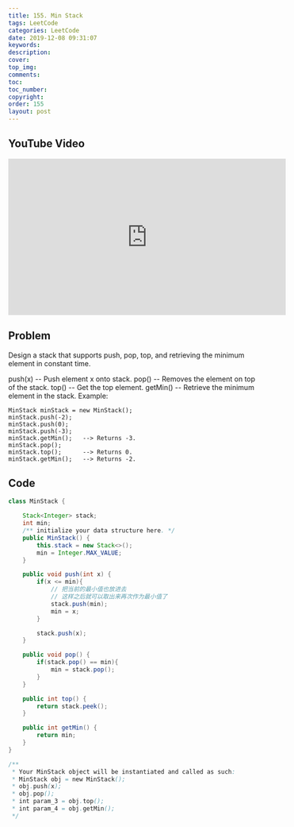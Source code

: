 ```yaml
---
title: 155. Min Stack
tags: LeetCode
categories: LeetCode
date: 2019-12-08 09:31:07
keywords:
description:
cover:
top_img:
comments:
toc:
toc_number:
copyright:
order: 155
layout: post
---
```


## YouTube Video

<iframe width="560" height="315" src="https://www.youtube.com/embed/oE8zkEBNxN8" frameborder="0" allow="accelerometer; autoplay; encrypted-media; gyroscope; picture-in-picture" allowfullscreen></iframe>

## Problem

Design a stack that supports push, pop, top, and retrieving the minimum element in constant time.

push(x) -- Push element x onto stack.
pop() -- Removes the element on top of the stack.
top() -- Get the top element.
getMin() -- Retrieve the minimum element in the stack.
Example:

```
MinStack minStack = new MinStack();
minStack.push(-2);
minStack.push(0);
minStack.push(-3);
minStack.getMin();   --> Returns -3.
minStack.pop();
minStack.top();      --> Returns 0.
minStack.getMin();   --> Returns -2.
```

## Code

```java
class MinStack {

    Stack<Integer> stack;
    int min;
    /** initialize your data structure here. */
    public MinStack() {
        this.stack = new Stack<>();
        min = Integer.MAX_VALUE;
    }

    public void push(int x) {
        if(x <= min){
            // 把当前的最小值也放进去
            // 这样之后就可以取出来再次作为最小值了
            stack.push(min);
            min = x;
        }

        stack.push(x);
    }

    public void pop() {
        if(stack.pop() == min){
            min = stack.pop();
        }
    }

    public int top() {
        return stack.peek();
    }

    public int getMin() {
        return min;
    }
}

/**
 * Your MinStack object will be instantiated and called as such:
 * MinStack obj = new MinStack();
 * obj.push(x);
 * obj.pop();
 * int param_3 = obj.top();
 * int param_4 = obj.getMin();
 */
```

